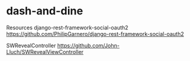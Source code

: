 # dash-and-dine

Resources
django-rest-framework-social-oauth2
https://github.com/PhilipGarnero/django-rest-framework-social-oauth2

SWRevealController
https://github.com/John-Lluch/SWRevealViewController

